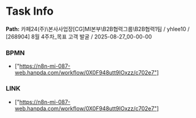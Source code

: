 # Task Info

**Path:** 카페24(주)\본사사업장\[CG]MI본부\B2B협력그룹\B2B협력1팀 / yhlee10 / [268904] 8월 4주차_목표 고객 발굴 / 2025-08-27_00-00-00

### BPMN
- ["https://n8n-mi-087-web.hanpda.com/workflow/0X0F948utt9IOxzz/c702e7"]

### LINK
- ["https://n8n-mi-087-web.hanpda.com/workflow/0X0F948utt9IOxzz/c702e7"]

